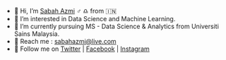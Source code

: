 - 👋 Hi, I’m <a href="https://www.linkedin.com/in/sabahazmi/">Sabah Azmi</a> :male_sign: :libra: from :india:
- 👀 I’m interested in Data Science and Machine Learning.
- 🌱 I’m currently pursuing MS - Data Science & Analytics from Universiti Sains Malaysia.
- :e-mail: Reach me : sabahazmi@live.com
- :trident: Follow me on <a href="https://twitter.com/sabahazmisays">Twitter</a> | <a href="https://facebook.com/sabahazmi">Facebook</a> | <a href="https://instagram.com/sabah_azmi">Instagram</a>
<!---
- 💞️ I’m looking to collaborate on machine learning problems.

sabahazmi/sabahazmi is a ✨ special ✨ repository because its `README.md` (this file) appears on your GitHub profile.
You can click the Preview link to take a look at your changes.
--->
